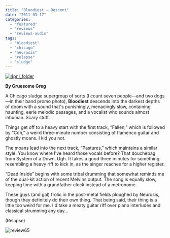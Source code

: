 ```yaml
---
title: "Bloodiest – Descent"
date: "2011-03-17"
categories: 
  - "featured"
  - "reviews"
  - "reviews-audio"
tags: 
  - "bloodiest"
  - "chicago"
  - "neurosis"
  - "relapse"
  - "sludge"
---
```


[![](http://www.hellbound.ca/wp-content/uploads/2011/03/bloodiest_descent_400x400.jpg "4pnl_folder")](http://www.hellbound.ca/wp-content/uploads/2011/03/bloodiest_descent_400x400.jpg)

**By Gruesome Greg**

A Chicago sludge supergroup of sorts (I count seven people—and two dogs—in their band promo photo), **Bloodiest** descends into the darkest depths of doom with a sound that's punishingly, menacingly slow, containing haunting, eerie melodic passages, and a vocalist who sounds almost inhuman. Scary stuff.

Things get off to a heavy start with the first track, “Fallen,” which is followed by “Coh,” a weird three-minute number consisting of flamenco guitar and ghostly moans. I kid you not.

The moans lead into the next track, “Pastures,” which maintains a similar style. You know where I've heard those vocals before? That douchebag from System of a Down. Ugh. It takes a good three minutes for something resembling a heavy riff to kick in, as the singer reaches for a higher register.

“Dead Inside” begins with some tribal drumming that somewhat reminds me of the dual-kit action of recent Melvins output. The song is equally slow, keeping time with a grandfather clock instead of a metronome.

These guys (and gal) frolic in the post-metal fields ploughed by Neurosis, though they definitely do their own thing. That being said, their thing is a little too weird for me. I'd take a meaty guitar riff over piano interludes and classical strumming any day...

(Relapse)

![](http://www.hellbound.ca/wp-content/uploads/2009/08/review65.png "review65")
